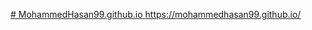 [# MohammedHasan99.github.io
](https://mohammedhasan99.github.io/)https://mohammedhasan99.github.io/
